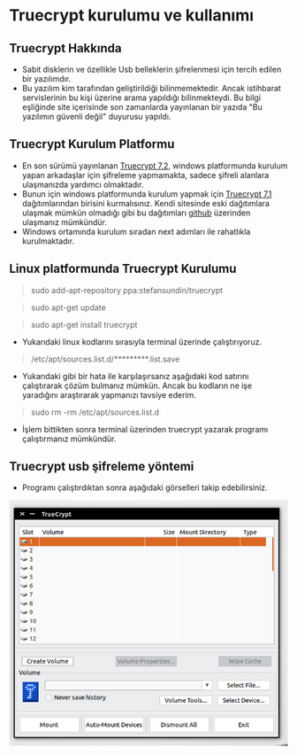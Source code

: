 # Truecrypt kurulumu ve kullanımı

## Truecrypt Hakkında

- Sabit disklerin ve özellikle Usb belleklerin şifrelenmesi için tercih edilen bir yazılımdır.
- Bu yazılım kim tarafından geliştirildiği bilinmemektedir. Ancak istihbarat servislerinin bu kişi üzerine arama yapıldığı bilinmekteydi. Bu bilgi eşliğinde site içerisinde son zamanlarda yayınlanan bir yazıda "Bu yazılımın güvenli değil" duyurusu yapıldı. 

## Truecrypt Kurulum Platformu

- En son sürümü yayınlanan [Truecrypt 7.2][1], windows platformunda kurulum yapan arkadaşlar için şifreleme yapmamakta, sadece şifreli alanlara ulaşmanızda yardımcı olmaktadır.
- Bunun için windows platformunda kurulum yapmak için [Truecrypt 7.1][2] dağıtımlarından birisini kurmalısınız. Kendi sitesinde eski dağıtımlara ulaşmak mümkün olmadığı gibi bu dağıtımları [github][2] üzerinden ulaşmanız mümkündür.
- Windows ortamında kurulum sıradan next adımları ile rahatlıkla kurulmaktadır.

## Linux platformunda Truecrypt Kurulumu

> sudo add-apt-repository ppa:stefansundin/truecrypt

> sudo apt-get update

> sudo apt-get install truecrypt

- Yukarıdaki linux kodlarını sırasıyla terminal üzerinde çalıştırıyoruz. 

> /etc/apt/sources.list.d/*********.list.save

- Yukarıdaki gibi bir hata ile karşılaşırsanız aşağıdaki kod satırını çalıştırarak çözüm bulmanız mümkün. Ancak bu kodların ne işe yaradığını araştırarak yapmanızı tavsiye ederim.

>sudo rm -rm /etc/apt/sources.list.d

- İşlem bittikten sonra terminal üzerinden truecrypt yazarak programı çalıştırmanız mümkündür. 

## Truecrypt usb şifreleme yöntemi

- Programı çalıştırdıktan sonra aşağıdaki görselleri takip edebilirsiniz.

![1](images/truecrypt/create.png)




[1]: http://www.onaymetinkivilcim.com/Dersler/Truecrypt-Kullanimi/65
[2]: https://github.com/DrWhax/truecrypt-archive